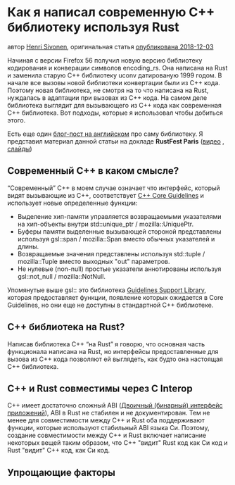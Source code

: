 # Как я написал современную С++ библиотеку используя Rust

автор [Henri Sivonen](https://hsivonen.fi/author/), оригинальная статья [опубликована 2018-12-03](https://hsivonen.fi/modern-cpp-in-rust/)

Начиная с версии Firefox 56 получил новую версию библиотеку кодирования и конверации символов encoding_rs. Она написана на Rust и заменила старую C++ библиотеку uconv датированую 1999 годом. В начале все вызовы новой библиотеки конвертации были из C++ кода. Поэтому новая библиотека, не смотря на то что написана на Rust, нуждалась в адаптации при вызовах из C++ кода. На самом деле библиотека выглядит для вызывающего из C++ кода как современная C++ библиотека. Вот подходы, которые я использовал чтобы добиться этого.

Есть еще один [блог-пост на английском](https://hsivonen.fi/encoding_rs/) про саму библиотеку. Я представил материал данной статьи на докладе **RustFest Paris** ([видео](https://media.ccc.de/v/rustfest18-5-a_rust_crate_that_also_quacks_like_a_modern_c_library) , [слайды](https://hsivonen.fi/rustfest2018/)) 
 
 ## Современный C++ в каком смысле?
 
 “Современный” C++ в моем случае означает что интерфейс, который видят вызывающие из C++, соответствует [C++ Core Guidelines](https://isocpp.github.io/CppCoreGuidelines/CppCoreGuidelines) и использует новые определенные функции:
 
 * Выделение хип-памяти управляется возвращаемыми указателями на хип-объекты внутри std::unique_ptr / mozilla::UniquePtr.
 * Буферы памяти выделенные вызывающей стороной представлены используя gsl::span / mozilla::Span вместо обычных указателей и длины.
 * Возвращаемые значения представлены используя std::tuple / mozilla::Tuple вместо выходных "out" параметров.
 * Не нулевые (non-null) простые указатели аннотированы используя gsl::not_null / mozilla::NotNull.   
 
Упомянутые выше gsl:: это библиотека [Guidelines Support Library](https://github.com/microsoft/GSL), которая предоставляет функции, появление которых ожидается в Core Guidelines, но они еще не доступны в стандартной C++ библиотеке.

## C++ библиотека на Rust?

Написав библиотека C++ “на Rust” я говорю, что основная часть функционала написана на Rust, но интерфейсы предоставленные для вызова из C++ кода позволяют ей выглядеть, как будто она настоящая C++ библиотека.

## C++ и Rust совместимы через C Interop

C++ имеет достаточно сложный ABI ([Двоичный (бинарный) интерфейс приложений](https://ru.wikipedia.org/wiki/%D0%94%D0%B2%D0%BE%D0%B8%D1%87%D0%BD%D1%8B%D0%B9_%D0%B8%D0%BD%D1%82%D0%B5%D1%80%D1%84%D0%B5%D0%B9%D1%81_%D0%BF%D1%80%D0%B8%D0%BB%D0%BE%D0%B6%D0%B5%D0%BD%D0%B8%D0%B9)), ABI в Rust не стабилен и не документирован. Тем не менее для совместимости между C++ и Rust оба поддерживают функции, которые используют стабильный ABI языка Cи. Поэтому, создание совместимости между C++ и Rust включает написание некоторых вещей таким образом, что C++ "видит" Rust код как Cи код и Rust "видит" C++ код, как Cи код.

## Упрощающие факторы


 